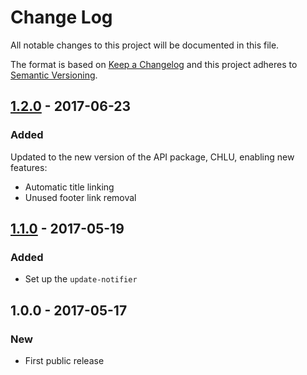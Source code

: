 # Change Log
All notable changes to this project will be documented in this file.

The format is based on [Keep a Changelog](http://keepachangelog.com/)
and this project adheres to [Semantic Versioning](http://semver.org/).

## [1.2.0] - 2017-06-23
### Added
Updated to the new version of the API package, CHLU, enabling new features:

- Automatic title linking
- Unused footer link removal

## [1.1.0] - 2017-05-19
### Added
- Set up the `update-notifier`

## 1.0.0 - 2017-05-17
### New
- First public release

[1.1.0]: https://github.com/codsen/chlu-cli/compare/v1.0.0...v1.1.0
[1.2.0]: https://github.com/codsen/chlu-cli/compare/v1.1.0...v1.2.0
